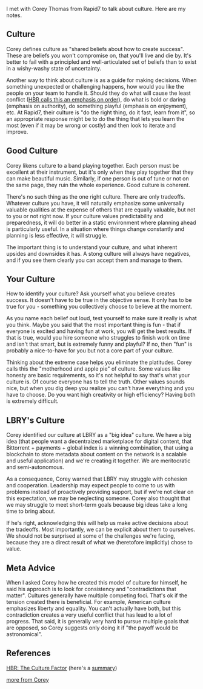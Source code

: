 ---
---

I met with Corey Thomas from Rapid7 to talk about culture. Here are my notes.

## Culture

Corey defines culture as "shared beliefs about how to create success". These are beliefs you won't compromise on, that you'll live and die by. It's better to fail with a principled and well-articulated set of beliefs than to exist in a wishy-washy state of uncertainty. 

Another way to think about culture is as a guide for making decisions. When something unexpected or challenging happens, how would you like the people on your team to handle it. Should they do what will cause the least conflict ([HBR calls this an emphasis on order](https://i.imgur.com/yZWWJCM.png)), do what is bold or daring (emphasis on authority), do something playful (emphasis on enjoyment), etc. At Rapid7, their culture is "do the right thing, do it fast, learn from it", so an appropriate response might be to do the thing that lets you learn the most (even if it may be wrong or costly) and then look to iterate and improve.

## Good Culture

Corey likens culture to a band playing together. Each person must be excellent at their instrument, but it's only when they play together that they can make beautiful music. Similarly, if one person is out of tune or not on the same page, they ruin the whole experience. Good culture is coherent.

There's no such thing as the one right culture. There are only tradeoffs. Whatever culture you have, it will naturally emphasize some universally valuable qualities at the expense of others that are equally valuable, but not to you or not right now. If your culture values predictability and preparedness, it will do better in a static environment where planning ahead is particularly useful. In a situation where things change constantly and planning is less effective, it will struggle.

The important thing is to understand your culture, and what inherent upsides and downsides it has. A stong culture will always have negatives, and if you see them clearly you can accept them and manage to them.

## Your Culture

How to identify your culture? Ask yourself what you believe creates success. It doesn't have to be true in the objective sense. It only has to be true for you - something you collectively choose to believe at the moment. 

As you name each belief out loud, test yourself to make sure it really is what you think. Maybe you said that the most important thing is fun - that if everyone is excited and having fun at work, you will get the best results. If that is true, would you hire someone who struggles to finish work on time and isn't that smart, but is extremely funny and playful? If no, then "fun" is probably a nice-to-have for you but not a core part of your culture.

Thinking about the extreme case helps you eliminate the platitudes. Corey calls this the "motherhood and apple pie" of culture. Some values like honesty are basic requirements, so it's not helpful to say that's what your culture is. Of course everyone has to tell the truth. Other values sounds nice, but when you dig deep you realize you can't have everything and you have to choose. Do you want high creativity or high efficiency? Having both is extremely difficult.

## LBRY's Culture

Corey identified our culture at LBRY as a "big idea" culture. We have a big idea (that people want a decentraized marketplace for digital content, that Bittorrent + payments + global index is a winning combination, that using a blockchain to store metadata about content on the network is a scalable and useful application) and we're creating it together. We are meritocratic and semi-autonomous.

As a consequence, Corey warned that LBRY may struggle with cohesion and cooperation. Leadership may expect people to come to us with problems instead of proactively providing support, but if we're not clear on this expectation, we may be neglecting someone. Corey also thought that we may struggle to meet short-term goals because big ideas take a long time to bring about.

If he's right, acknowledging this will help us make active decisions about the tradeoffs. Most importantly, we can be explicit about them to ourselves. We should not be surprised at some of the challenges we're facing, because they are a direct result of what we (heretofore implicitly) chose to value.

## Meta Advice

When I asked Corey how he created this model of culture for himself, he said his approach is to look for consistency and "contradictions that matter". Cultures generally have multiple competing foci. That's ok if the tension created there is beneficial. For example, American culture emphasizes liberty and equality. You can't actually have both, but this contradiction creates a very useful conflict that has lead to a lot of progress. That said, it is generally very hard to pursue multiple goals that are opposed, so Corey suggests only doing it if "the payoff would be astronomical".

## References

[HBR: The Culture Factor](https://hbr.org/2018/01/the-culture-factor) (here's a [summary](http://www.strategicresults.com/new/wp-content/uploads/2016/01/Strategic-Results-The-Culture-Factor.pdf))

[more from Corey](https://medium.com/pillar-companies/recap-of-ceo-workshop-hiring-your-senior-team-with-corey-thomas-f47581b2c711#aca1)


